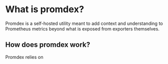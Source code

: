 # What is promdex?

Promdex is a self-hosted utility meant to add context and understanding to Prometheus metrics beyond what is exposed from exporters themselves.

## How does promdex work?
Promdex relies on 

